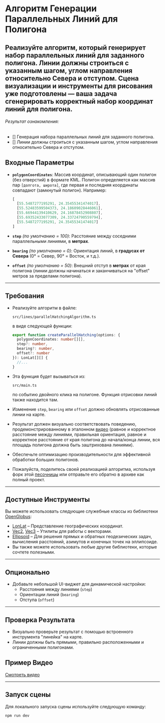 # Алгоритм Генерации Параллельных Линий для Полигона

Реализуйте алгоритм, который генерирует набор параллельных линий для заданного полигона. Линии должны строиться с указанным шагом, углом направления относительно Севера и отступом.
Сцена визуализации и инструменты для рисования уже подготовлены — ваша задача сгенерировать корректный набор координат линий для полигона.
---
###### Результат ознакомления:
- [] Генерация набора параллельных линий для заданного полигона.
- [] Линии должны строиться с указанным шагом, углом направления относительно Севера и отступом.

## Входные Параметры

- **`polygonCoordinates`**: Массив координат, описывающий один полигон (без отверстий) в формате KML. Полигон определяется как массив пар `[долгота, широта]`, где первая и последняя координаты совпадают (замкнутый полигон). Например:

  ```ts
  [
    [55.5487277195291, 24.35455341474017],
    [55.52483599504373, 24.18609028446061],
    [55.66944139410629, 24.16878452908807],
    [55.69352433077309, 24.33724790559794],
    [55.5487277195291, 24.35455341474017]
  ]
  ```

- **`step`** *(по умолчанию = 100)*: Расстояние между соседними параллельными линиями, в **метрах**.

- **`bearing`** *(по умолчанию = 0)*: Ориентация линий, в **градусах от Севера** (0° = Север, 90° = Восток, и т.д.).

- **`offset`** *(по умолчанию = 50)*: Внешний отступ в **метрах** от края полигона (линии должны начинаться и заканчиваться на "offset" метров за пределами полигона).

---

## Требования

- Реализуйте алгоритм в файле:

  ```
  src/lines/parallelHatchingAlgorithm.ts
  ```

  в виде следующей функции:

  ```ts
  export function createParallelHatching(options: {
    polygonCoordinates: number[][],
    step?: number,
    bearing?: number,
    offset?: number
  }): LonLat[][] {
    //...
  }
  ```

- Эта функция будет вызываться из:

  ```
  src/main.ts
  ```

  по событию двойного клика на полигоне. Функция отрисовки линий также находится там.

- Изменение `step`, `bearing` или `offset` должно обновлять отрисованные линии на карте.

- Результат должен визуально соответствовать поведению, продемонстрированному в эталонном [видео](https://filebin.net/pm0fr12do1foxunw/example.mp4) (равное и корректное расстояние между линиями, правильная ориентация, равное и корректное расстояние от края полигона до начала/конца линии, вся площадь полигона должна быть заштрихована линиями).

- Обеспечьте оптимизацию производительности для эффективной обработки больших полигонов.

- Пожалуйста, поделитесь своей реализацией алгоритма, используя форк этой [песочницы](https://codesandbox.io/p/devbox/jwhg43?file=%2Fpackage.json) или отправьте его обратно в архиве как полный проект.

---

## Доступные Инструменты

Вы можете использовать следующие служебные классы из библиотеки [OpenGlobus](https://github.com/openglobus/openglobus):

- [LonLat](https://github.com/openglobus/openglobus/blob/master/src/LonLat.ts) – Представление географических координат.
- [Vec2](https://github.com/openglobus/openglobus/blob/master/src/math/Vec2.ts), [Vec3](https://github.com/openglobus/openglobus/blob/master/src/math/Vec3.ts) – Утилиты для работы с векторами.
- [Ellipsoid](https://github.com/openglobus/openglobus/blob/master/src/ellipsoid/Ellipsoid.ts) – Для решения прямых и обратных геодезических задач, вычисления расстояний, азимутов и конечных точек на эллипсоиде.
- Вы также можете использовать любые другие библиотеки, которые сочтете полезными.
---

## Опционально

- Добавьте небольшой UI-виджет для динамической настройки:
  - Расстояния между линиями (`step`)
  - Ориентации линий (`bearing`)
  - Отступа (`offset`)

---

## Проверка Результата

- Визуально проверьте результат с помощью встроенного инструмента "линейка" на карте.
- Линии должны быть прямыми, правильно расположенными и ограниченными полигонами.

## Пример Видео

[Смотреть видео](https://filebin.net/pm0fr12do1foxunw/example.mp4)

---

## Запуск сцены
Для локального запуска сцены используйте следующую команду:

```bash
npm run dev
```
```